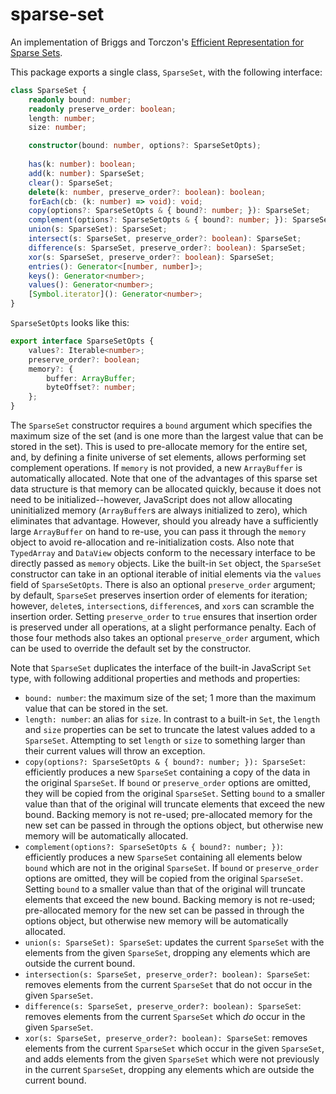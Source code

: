 # sparse-set
An implementation of Briggs and Torczon's [Efficient Representation for Sparse Sets](https://dl.acm.org/doi/pdf/10.1145/176454.176484).

This package exports a single class, `SparseSet`, with the following interface:

```ts
class SparseSet {
    readonly bound: number;
    readonly preserve_order: boolean;
    length: number;
    size: number;

    constructor(bound: number, options?: SparseSetOpts);
    
    has(k: number): boolean;
    add(k: number): SparseSet;
    clear(): SparseSet;
    delete(k: number, preserve_order?: boolean): boolean;
    forEach(cb: (k: number) => void): void;
    copy(options?: SparseSetOpts & { bound?: number; }): SparseSet;
    complement(options?: SparseSetOpts & { bound?: number; }): SparseSet;
    union(s: SparseSet): SparseSet;
    intersect(s: SparseSet, preserve_order?: boolean): SparseSet;
    difference(s: SparseSet, preserve_order?: boolean): SparseSet;
    xor(s: SparseSet, preserve_order?: boolean): SparseSet;
    entries(): Generator<[number, number]>;
    keys(): Generator<number>;
    values(): Generator<number>;
    [Symbol.iterator](): Generator<number>;
}
```

`SparseSetOpts` looks like this:

```ts
export interface SparseSetOpts {
    values?: Iterable<number>;
    preserve_order?: boolean;
    memory?: {
        buffer: ArrayBuffer;
        byteOffset?: number;
    };
}
```

The `SparseSet` constructor requires a `bound` argument which specifies the maximum size of the set (and is one more than the largest value that can be stored in the set). This is used to pre-allocate memory for the entire set, and, by defining a finite universe of set elements, allows performing set complement operations. If `memory` is not provided, a new `ArrayBuffer` is automatically allocated. Note that one of the advantages of this sparse set data structure is that memory can be allocated quickly, because it does not need to be initialized--however, JavaScript does not allow allocating uninitialized memory (`ArrayBuffer`s are always initialized to zero), which eliminates that advantage. However, should you already have a sufficiently large `ArrayBuffer` on hand to re-use, you can pass it through the `memory` object to avoid re-allocation and re-initialization costs. Also note that `TypedArray` and `DataView` objects conform to the necessary interface to be directly passed as `memory` objects. Like the built-in `Set` object, the `SparseSet` constructor can take in an optional iterable of initial elements via the `values` field of `SparseSetOpts`. There is also an optional `preserve_order` argument; by default, `SparseSet` preserves insertion order of elements for iteration; however, `delete`s, `intersection`s, `difference`s, and `xor`s can scramble the insertion order. Setting `preserve_order` to `true` ensures that insertion order is preserved under all operations, at a slight performance penalty. Each of those four methods also takes an optional `preserve_order` argument, which can be used to override the default set by the constructor.

Note that `SparseSet` duplicates the interface of the built-in JavaScript `Set` type, with following additional properties and methods and properties:

* `bound: number`: the maximum size of the set; 1 more than the maximum value that can be stored in the set.
* `length: number`: an alias for `size`. In contrast to a built-in `Set`, the `length` and `size` properties can be set to truncate the latest values added to a `SparseSet`. Attempting to set `length` or `size` to something larger than their current values will throw an exception.
* `copy(options?: SparseSetOpts & { bound?: number; }): SparseSet`: efficiently produces a new `SparseSet` containing a copy of the data in the original `SparseSet`. If `bound` or `preserve_order` options are omitted, they will be copied from the original `SparseSet`. Setting `bound` to a smaller value than that of the original will truncate elements that exceed the new bound. Backing memory is not re-used; pre-allocated memory for the new set can be passed in through the options object, but otherwise new memory will be automatically allocated. 
* `complement(options?: SparseSetOpts & { bound?: number; })`: efficiently produces a new `SparseSet` containing all elements below `bound` which are not in the original `SparseSet`. If `bound` or `preserve_order` options are omitted, they will be copied from the original `SparseSet`. Setting `bound` to a smaller value than that of the original will truncate elements that exceed the new bound. Backing memory is not re-used; pre-allocated memory for the new set can be passed in through the options object, but otherwise new memory will be automatically allocated.
* `union(s: SparseSet): SparseSet`: updates the current `SparseSet` with the elements from the given `SparseSet`, dropping any elements which are outside the current bound.
* `intersection(s: SparseSet, preserve_order?: boolean): SparseSet`: removes elements from the current `SparseSet` that do not occur in the given `SparseSet`.
* `difference(s: SparseSet, preserve_order?: boolean): SparseSet`: removes elements from the current `SparseSet` which *do* occur in the given `SparseSet`.
* `xor(s: SparseSet, preserve_order?: boolean): SparseSet`: removes elements from the current `SparseSet` which occur in the given `SparseSet`, and adds elements from the given `SparseSet` which were not previously in the current `SparseSet`, dropping any elements which are outside the current bound.